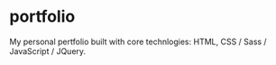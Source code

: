# portfolio

My personal pertfolio built with core technlogies: HTML, CSS / Sass / JavaScript / JQuery.